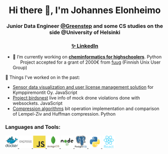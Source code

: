 <h1 align="center">Hi there 👋, I'm Johannes Elonheimo</h1>
<h3 align="center">Junior Data Engineer <a href="https://greenstep.fi" target="_blank" rel="noreferrer"> @Greenstep</a> and some CS studies on the side @University of Helsinki</h3>
<h3 align="center"><a href="https://www.linkedin.com/in/johannes-elonheimo-ab0558178" target="_blank" rel="noreferrer"> ✨ LinkedIn</a></h3>


- 🔭 I’m currently working on [**cheminformatics for highschoolers**](https://github.com/elonheimo/keminformatiikka). Python
<br>&nbsp;&nbsp;&nbsp;&nbsp;&nbsp;&nbsp;Project accepted for a grant of 2000€ from [fuug](https://fuug.fi/) (Finnish Unix User Group)

💫 Things I've worked on in the past:
- [Sensor data visualization and user license management solution](https://github.com/Anturit/Anturidatan_visualisointi) for Kymppiremontit Oy. JavaScript
- [Project birdsnest](https://github.com/elonheimo/birdnest) live info of mock drone violations done with websockets. JavaScript
- [Compression algorithms](https://github.com/elonheimo/compression-algos) bit operation implementation and comparison of Lempel-Ziv and Huffman compression. Python

<h3 align="left">Languages and Tools:</h3>
<p align="left"> <a href="https://www.docker.com/" target="_blank" rel="noreferrer"> <img src="https://raw.githubusercontent.com/devicons/devicon/master/icons/docker/docker-original-wordmark.svg" alt="docker" width="40" height="40"/> </a> <a href="https://expressjs.com" target="_blank" rel="noreferrer"> <img src="https://raw.githubusercontent.com/devicons/devicon/master/icons/express/express-original-wordmark.svg" alt="express" width="40" height="40"/> </a> <a href="https://developer.mozilla.org/en-US/docs/Web/JavaScript" target="_blank" rel="noreferrer"> <img src="https://raw.githubusercontent.com/devicons/devicon/master/icons/javascript/javascript-original.svg" alt="javascript" width="40" height="40"/> </a> <a href="https://www.mongodb.com/" target="_blank" rel="noreferrer"> <img src="https://raw.githubusercontent.com/devicons/devicon/master/icons/mongodb/mongodb-original-wordmark.svg" alt="mongodb" width="40" height="40"/> </a> <a href="https://nodejs.org" target="_blank" rel="noreferrer"> <img src="https://raw.githubusercontent.com/devicons/devicon/master/icons/nodejs/nodejs-original-wordmark.svg" alt="nodejs" width="40" height="40"/> </a> <a href="https://www.postgresql.org" target="_blank" rel="noreferrer"> <img src="https://raw.githubusercontent.com/devicons/devicon/master/icons/postgresql/postgresql-original-wordmark.svg" alt="postgresql" width="40" height="40"/> </a> <a href="https://www.python.org" target="_blank" rel="noreferrer"> <img src="https://raw.githubusercontent.com/devicons/devicon/master/icons/python/python-original.svg" alt="python" width="40" height="40"/> </a> <a href="https://reactjs.org/" target="_blank" rel="noreferrer"> <img src="https://raw.githubusercontent.com/devicons/devicon/master/icons/react/react-original-wordmark.svg" alt="react" width="40" height="40"/> </a> </p>
<!--
**elonheimo/elonheimo** is a ✨ _special_ ✨ repository because its `README.md` (this file) appears on your GitHub profile.

Here are some ideas to get you started:

- 🔭 I’m currently working on ...
- 🌱 I’m currently learning ...
- 👯 I’m looking to collaborate on ...
- 🤔 I’m looking for help with ...
- 💬 Ask me about ...
- 📫 How to reach me: ...
- 😄 Pronouns: ...
- ⚡ Fun fact: ...
-->
